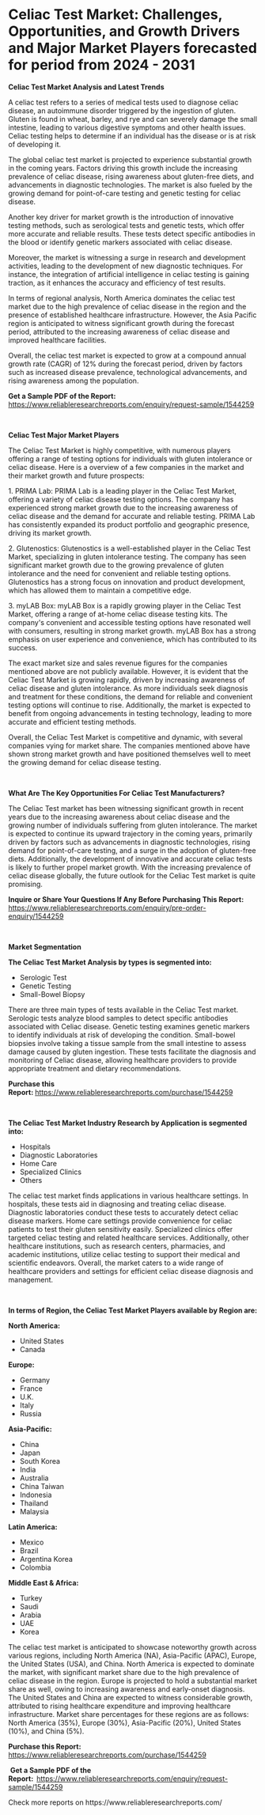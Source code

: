 <p><h1>Celiac Test Market: Challenges, Opportunities, and Growth Drivers and Major Market Players forecasted for period from 2024 - 2031</h1></p><p><strong>Celiac Test Market Analysis and Latest Trends</strong></p>
<p><p>A celiac test refers to a series of medical tests used to diagnose celiac disease, an autoimmune disorder triggered by the ingestion of gluten. Gluten is found in wheat, barley, and rye and can severely damage the small intestine, leading to various digestive symptoms and other health issues. Celiac testing helps to determine if an individual has the disease or is at risk of developing it.</p><p>The global celiac test market is projected to experience substantial growth in the coming years. Factors driving this growth include the increasing prevalence of celiac disease, rising awareness about gluten-free diets, and advancements in diagnostic technologies. The market is also fueled by the growing demand for point-of-care testing and genetic testing for celiac disease.</p><p>Another key driver for market growth is the introduction of innovative testing methods, such as serological tests and genetic tests, which offer more accurate and reliable results. These tests detect specific antibodies in the blood or identify genetic markers associated with celiac disease.</p><p>Moreover, the market is witnessing a surge in research and development activities, leading to the development of new diagnostic techniques. For instance, the integration of artificial intelligence in celiac testing is gaining traction, as it enhances the accuracy and efficiency of test results.</p><p>In terms of regional analysis, North America dominates the celiac test market due to the high prevalence of celiac disease in the region and the presence of established healthcare infrastructure. However, the Asia Pacific region is anticipated to witness significant growth during the forecast period, attributed to the increasing awareness of celiac disease and improved healthcare facilities.</p><p>Overall, the celiac test market is expected to grow at a compound annual growth rate (CAGR) of 12% during the forecast period, driven by factors such as increased disease prevalence, technological advancements, and rising awareness among the population.</p></p>
<p><strong>Get a Sample PDF of the Report:&nbsp;</strong> <a href="https://www.reliableresearchreports.com/enquiry/request-sample/1544259">https://www.reliableresearchreports.com/enquiry/request-sample/1544259</a></p>
<p>&nbsp;</p>
<p><strong>Celiac Test Major Market Players</strong></p>
<p><p>The Celiac Test Market is highly competitive, with numerous players offering a range of testing options for individuals with gluten intolerance or celiac disease. Here is a overview of a few companies in the market and their market growth and future prospects:</p><p>1. PRIMA Lab: PRIMA Lab is a leading player in the Celiac Test Market, offering a variety of celiac disease testing options. The company has experienced strong market growth due to the increasing awareness of celiac disease and the demand for accurate and reliable testing. PRIMA Lab has consistently expanded its product portfolio and geographic presence, driving its market growth.</p><p>2. Glutenostics: Glutenostics is a well-established player in the Celiac Test Market, specializing in gluten intolerance testing. The company has seen significant market growth due to the growing prevalence of gluten intolerance and the need for convenient and reliable testing options. Glutenostics has a strong focus on innovation and product development, which has allowed them to maintain a competitive edge.</p><p>3. myLAB Box: myLAB Box is a rapidly growing player in the Celiac Test Market, offering a range of at-home celiac disease testing kits. The company's convenient and accessible testing options have resonated well with consumers, resulting in strong market growth. myLAB Box has a strong emphasis on user experience and convenience, which has contributed to its success.</p><p>The exact market size and sales revenue figures for the companies mentioned above are not publicly available. However, it is evident that the Celiac Test Market is growing rapidly, driven by increasing awareness of celiac disease and gluten intolerance. As more individuals seek diagnosis and treatment for these conditions, the demand for reliable and convenient testing options will continue to rise. Additionally, the market is expected to benefit from ongoing advancements in testing technology, leading to more accurate and efficient testing methods.</p><p>Overall, the Celiac Test Market is competitive and dynamic, with several companies vying for market share. The companies mentioned above have shown strong market growth and have positioned themselves well to meet the growing demand for celiac disease testing.</p></p>
<p>&nbsp;</p>
<p><strong>What Are The Key Opportunities For Celiac Test Manufacturers?</strong></p>
<p><p>The Celiac Test market has been witnessing significant growth in recent years due to the increasing awareness about celiac disease and the growing number of individuals suffering from gluten intolerance. The market is expected to continue its upward trajectory in the coming years, primarily driven by factors such as advancements in diagnostic technologies, rising demand for point-of-care testing, and a surge in the adoption of gluten-free diets. Additionally, the development of innovative and accurate celiac tests is likely to further propel market growth. With the increasing prevalence of celiac disease globally, the future outlook for the Celiac Test market is quite promising.</p></p>
<p><strong>Inquire or Share Your Questions If Any Before Purchasing This Report:</strong> <a href="https://www.reliableresearchreports.com/enquiry/pre-order-enquiry/1544259">https://www.reliableresearchreports.com/enquiry/pre-order-enquiry/1544259</a></p>
<p>&nbsp;</p>
<p><strong>Market Segmentation</strong></p>
<p><strong>The Celiac Test Market Analysis by types is segmented into:</strong></p>
<p><ul><li>Serologic Test</li><li>Genetic Testing</li><li>Small-Bowel Biopsy</li></ul></p>
<p><p>There are three main types of tests available in the Celiac Test market. Serologic tests analyze blood samples to detect specific antibodies associated with Celiac disease. Genetic testing examines genetic markers to identify individuals at risk of developing the condition. Small-bowel biopsies involve taking a tissue sample from the small intestine to assess damage caused by gluten ingestion. These tests facilitate the diagnosis and monitoring of Celiac disease, allowing healthcare providers to provide appropriate treatment and dietary recommendations.</p></p>
<p><strong>Purchase this Report:&nbsp;</strong><a href="https://www.reliableresearchreports.com/purchase/1544259">https://www.reliableresearchreports.com/purchase/1544259</a></p>
<p>&nbsp;</p>
<p><strong>The Celiac Test Market Industry Research by Application is segmented into:</strong></p>
<p><ul><li>Hospitals</li><li>Diagnostic Laboratories</li><li>Home Care</li><li>Specialized Clinics</li><li>Others</li></ul></p>
<p><p>The celiac test market finds applications in various healthcare settings. In hospitals, these tests aid in diagnosing and treating celiac disease. Diagnostic laboratories conduct these tests to accurately detect celiac disease markers. Home care settings provide convenience for celiac patients to test their gluten sensitivity easily. Specialized clinics offer targeted celiac testing and related healthcare services. Additionally, other healthcare institutions, such as research centers, pharmacies, and academic institutions, utilize celiac testing to support their medical and scientific endeavors. Overall, the market caters to a wide range of healthcare providers and settings for efficient celiac disease diagnosis and management.</p></p>
<p>&nbsp;</p>
<p><strong>In terms of Region, the Celiac Test Market Players available by Region are:</strong></p>
<p>
    <p> <strong> North America: </strong>
        <ul>
            <li>United States</li>
            <li>Canada</li>
        </ul>
        </p> 
    <p> <strong> Europe: </strong>
        <ul>
            <li>Germany</li>
            <li>France</li>
            <li>U.K.</li>
            <li>Italy</li>
            <li>Russia</li>
        </ul>
        </p> 
    <p> <strong> Asia-Pacific: </strong>
        <ul>
            <li>China</li>
            <li>Japan</li>
            <li>South Korea</li>
            <li>India</li>
            <li>Australia</li>
            <li>China Taiwan</li>
            <li>Indonesia</li>
            <li>Thailand</li>
            <li>Malaysia</li>
        </ul>
        </p> 
    <p> <strong> Latin America: </strong>
        <ul>
            <li>Mexico</li>
            <li>Brazil</li>
            <li>Argentina Korea</li>
            <li>Colombia</li>
        </ul>
        </p> 
    <p> <strong> Middle East & Africa: </strong>
        <ul>
            <li>Turkey</li>
            <li>Saudi</li>
            <li>Arabia</li>
            <li>UAE</li>
            <li>Korea</li>
        </ul>
    </p>
    </p>
<p><p>The celiac test market is anticipated to showcase noteworthy growth across various regions, including North America (NA), Asia-Pacific (APAC), Europe, the United States (USA), and China. North America is expected to dominate the market, with significant market share due to the high prevalence of celiac disease in the region. Europe is projected to hold a substantial market share as well, owing to increasing awareness and early-onset diagnosis. The United States and China are expected to witness considerable growth, attributed to rising healthcare expenditure and improving healthcare infrastructure. Market share percentages for these regions are as follows: North America (35%), Europe (30%), Asia-Pacific (20%), United States (10%), and China (5%).</p></p>
<p><strong>Purchase this Report: </strong><a href="https://www.reliableresearchreports.com/purchase/1544259">https://www.reliableresearchreports.com/purchase/1544259</a></p>
<p>&nbsp;<strong>Get a Sample PDF of the Report:&nbsp;&nbsp;</strong><a href="https://www.reliableresearchreports.com/enquiry/request-sample/1544259">https://www.reliableresearchreports.com/enquiry/request-sample/1544259</a></p>
<p><strong></strong></p>
<p>Check more reports on https://www.reliableresearchreports.com/</p>